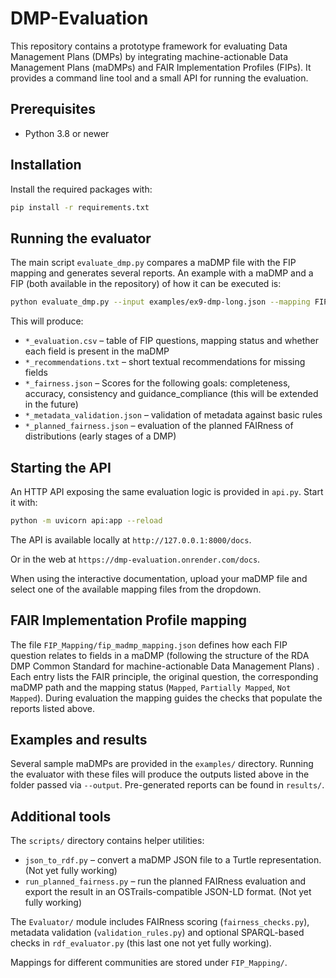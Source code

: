 # DMP-Evaluation

This repository contains a prototype framework for evaluating Data Management Plans (DMPs) by integrating machine-actionable Data Management Plans (maDMPs) and FAIR Implementation Profiles (FIPs). It provides a command line tool and a small API for running the evaluation.

## Prerequisites

* Python 3.8 or newer

## Installation

Install the required packages with:

```bash
pip install -r requirements.txt
```

## Running the evaluator

The main script `evaluate_dmp.py` compares a maDMP file with the FIP mapping and generates several reports. An example with a maDMP and a FIP (both available in the repository) of how it can be executed is:

```bash
python evaluate_dmp.py --input examples/ex9-dmp-long.json --mapping FIP_Mapping/fip_madmp_mapping.json --output results
```

This will produce:

* `*_evaluation.csv` – table of FIP questions, mapping status and whether each field is present in the maDMP
* `*_recommendations.txt` – short textual recommendations for missing fields
* `*_fairness.json` – Scores for the following goals: completeness, accuracy, consistency and guidance_compliance (this will be extended in the future)
* `*_metadata_validation.json` – validation of metadata against basic rules
* `*_planned_fairness.json` – evaluation of the planned FAIRness of distributions (early stages of a DMP)

## Starting the API

An HTTP API exposing the same evaluation logic is provided in `api.py`. Start it with:

```bash
python -m uvicorn api:app --reload
```

The API is available locally at `http://127.0.0.1:8000/docs`.

Or in the web at  `https://dmp-evaluation.onrender.com/docs`.

When using the interactive documentation, upload your maDMP file and select one of the available mapping files from the dropdown.

## FAIR Implementation Profile mapping

The file `FIP_Mapping/fip_madmp_mapping.json` defines how each FIP question relates to fields in a maDMP (following the structure of the RDA DMP Common Standard for machine-actionable Data Management Plans) . Each entry lists the FAIR principle, the original question, the corresponding maDMP path and the mapping status (`Mapped`, `Partially Mapped`, `Not Mapped`). During evaluation the mapping guides the checks that populate the reports listed above.

## Examples and results

Several sample maDMPs are provided in the `examples/` directory. Running the evaluator with these files will produce the outputs listed above in the folder passed via `--output`. Pre-generated reports can be found in `results/`.

## Additional tools

The `scripts/` directory contains helper utilities:

* `json_to_rdf.py` – convert a maDMP JSON file to a Turtle representation. (Not yet fully working)
* `run_planned_fairness.py` – run the planned FAIRness evaluation and export the result in an OSTrails-compatible JSON-LD format. (Not yet fully working)

The `Evaluator/` module includes FAIRness scoring (`fairness_checks.py`), metadata validation (`validation_rules.py`) and optional SPARQL-based checks in `rdf_evaluator.py` (this last one not yet fully working).

Mappings for different communities are stored under `FIP_Mapping/`.